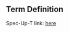 ## Term Definition

Spec-Up-T link: <a href='https://weboftrust.github.io/WOT-terms/docs/glossary/trust-spanning-protocol'>here</a>
